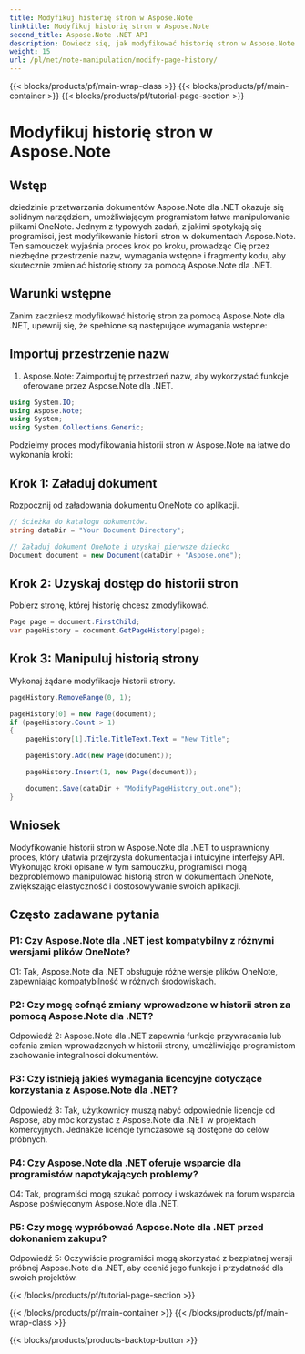 ```yaml
---
title: Modyfikuj historię stron w Aspose.Note
linktitle: Modyfikuj historię stron w Aspose.Note
second_title: Aspose.Note .NET API
description: Dowiedz się, jak modyfikować historię stron w Aspose.Note dla .NET, korzystając z tego obszernego samouczka. Bez wysiłku zwiększ swoje możliwości przetwarzania dokumentów.
weight: 15
url: /pl/net/note-manipulation/modify-page-history/
---
```


{{< blocks/products/pf/main-wrap-class >}}
{{< blocks/products/pf/main-container >}}
{{< blocks/products/pf/tutorial-page-section >}}

# Modyfikuj historię stron w Aspose.Note

## Wstęp

dziedzinie przetwarzania dokumentów Aspose.Note dla .NET okazuje się solidnym narzędziem, umożliwiającym programistom łatwe manipulowanie plikami OneNote. Jednym z typowych zadań, z jakimi spotykają się programiści, jest modyfikowanie historii stron w dokumentach Aspose.Note. Ten samouczek wyjaśnia proces krok po kroku, prowadząc Cię przez niezbędne przestrzenie nazw, wymagania wstępne i fragmenty kodu, aby skutecznie zmieniać historię strony za pomocą Aspose.Note dla .NET.

## Warunki wstępne

Zanim zaczniesz modyfikować historię stron za pomocą Aspose.Note dla .NET, upewnij się, że spełnione są następujące wymagania wstępne:

## Importuj przestrzenie nazw

1. Aspose.Note: Zaimportuj tę przestrzeń nazw, aby wykorzystać funkcje oferowane przez Aspose.Note dla .NET.

```csharp
using System.IO;
using Aspose.Note;
using System;
using System.Collections.Generic;
```

Podzielmy proces modyfikowania historii stron w Aspose.Note na łatwe do wykonania kroki:

## Krok 1: Załaduj dokument

Rozpocznij od załadowania dokumentu OneNote do aplikacji.

```csharp
// Ścieżka do katalogu dokumentów.
string dataDir = "Your Document Directory";

// Załaduj dokument OneNote i uzyskaj pierwsze dziecko
Document document = new Document(dataDir + "Aspose.one");
```

## Krok 2: Uzyskaj dostęp do historii stron

Pobierz stronę, której historię chcesz zmodyfikować.

```csharp
Page page = document.FirstChild;
var pageHistory = document.GetPageHistory(page);
```

## Krok 3: Manipuluj historią strony

Wykonaj żądane modyfikacje historii strony.

```csharp
pageHistory.RemoveRange(0, 1);

pageHistory[0] = new Page(document);
if (pageHistory.Count > 1)
{
    pageHistory[1].Title.TitleText.Text = "New Title";

    pageHistory.Add(new Page(document));

    pageHistory.Insert(1, new Page(document));

    document.Save(dataDir + "ModifyPageHistory_out.one");
}
```

## Wniosek

Modyfikowanie historii stron w Aspose.Note dla .NET to usprawniony proces, który ułatwia przejrzysta dokumentacja i intuicyjne interfejsy API. Wykonując kroki opisane w tym samouczku, programiści mogą bezproblemowo manipulować historią stron w dokumentach OneNote, zwiększając elastyczność i dostosowywanie swoich aplikacji.

## Często zadawane pytania

### P1: Czy Aspose.Note dla .NET jest kompatybilny z różnymi wersjami plików OneNote?

O1: Tak, Aspose.Note dla .NET obsługuje różne wersje plików OneNote, zapewniając kompatybilność w różnych środowiskach.

### P2: Czy mogę cofnąć zmiany wprowadzone w historii stron za pomocą Aspose.Note dla .NET?

Odpowiedź 2: Aspose.Note dla .NET zapewnia funkcje przywracania lub cofania zmian wprowadzonych w historii strony, umożliwiając programistom zachowanie integralności dokumentów.

### P3: Czy istnieją jakieś wymagania licencyjne dotyczące korzystania z Aspose.Note dla .NET?

Odpowiedź 3: Tak, użytkownicy muszą nabyć odpowiednie licencje od Aspose, aby móc korzystać z Aspose.Note dla .NET w projektach komercyjnych. Jednakże licencje tymczasowe są dostępne do celów próbnych.

### P4: Czy Aspose.Note dla .NET oferuje wsparcie dla programistów napotykających problemy?

O4: Tak, programiści mogą szukać pomocy i wskazówek na forum wsparcia Aspose poświęconym Aspose.Note dla .NET.

### P5: Czy mogę wypróbować Aspose.Note dla .NET przed dokonaniem zakupu?

Odpowiedź 5: Oczywiście programiści mogą skorzystać z bezpłatnej wersji próbnej Aspose.Note dla .NET, aby ocenić jego funkcje i przydatność dla swoich projektów.

{{< /blocks/products/pf/tutorial-page-section >}}

{{< /blocks/products/pf/main-container >}}
{{< /blocks/products/pf/main-wrap-class >}}

{{< blocks/products/products-backtop-button >}}
